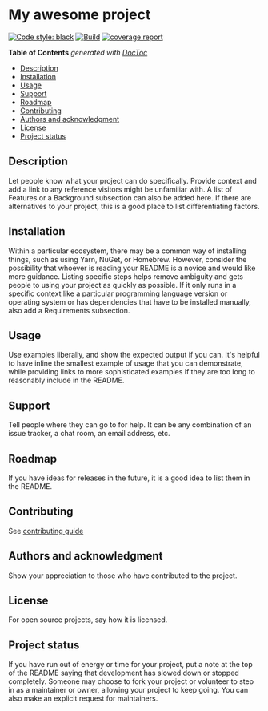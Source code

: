 # My awesome project

[![Code style: black](https://img.shields.io/badge/code%20style-black-000000.svg)](https://github.com/psf/black)
[![Build](https://github.com/ghostcat404/pet-project/actions/workflows/github-actions-demo.yml/badge.svg)](https://github.com/ghostcat404/pet-project/actions/workflows/github-actions-demo.yml)
[![coverage report](https://gitlab.com/DataCat/ml-project/badges/main/coverage.svg)](https://)

<!-- START doctoc generated TOC please keep comment here to allow auto update -->
<!-- DON'T EDIT THIS SECTION, INSTEAD RE-RUN doctoc TO UPDATE -->
**Table of Contents**  *generated with [DocToc](https://github.com/thlorenz/doctoc)*

- [Description](#description)
- [Installation](#installation)
- [Usage](#usage)
- [Support](#support)
- [Roadmap](#roadmap)
- [Contributing](#contributing)
- [Authors and acknowledgment](#authors-and-acknowledgment)
- [License](#license)
- [Project status](#project-status)

<!-- END doctoc generated TOC please keep comment here to allow auto update -->

## Description

Let people know what your project can do specifically. Provide context and add a link to any reference visitors might be unfamiliar with. A list of Features or a Background subsection can also be added here. If there are alternatives to your project, this is a good place to list differentiating factors.

## Installation

Within a particular ecosystem, there may be a common way of installing things, such as using Yarn, NuGet, or Homebrew. However, consider the possibility that whoever is reading your README is a novice and would like more guidance. Listing specific steps helps remove ambiguity and gets people to using your project as quickly as possible. If it only runs in a specific context like a particular programming language version or operating system or has dependencies that have to be installed manually, also add a Requirements subsection.

## Usage

Use examples liberally, and show the expected output if you can. It's helpful to have inline the smallest example of usage that you can demonstrate, while providing links to more sophisticated examples if they are too long to reasonably include in the README.

## Support

Tell people where they can go to for help. It can be any combination of an issue tracker, a chat room, an email address, etc.

## Roadmap

If you have ideas for releases in the future, it is a good idea to list them in the README.

## Contributing

See [contributing guide](./CONTRIBUTE.md)

## Authors and acknowledgment

Show your appreciation to those who have contributed to the project.

## License

For open source projects, say how it is licensed.

## Project status

If you have run out of energy or time for your project, put a note at the top of the README saying that development has slowed down or stopped completely. Someone may choose to fork your project or volunteer to step in as a maintainer or owner, allowing your project to keep going. You can also make an explicit request for maintainers.
